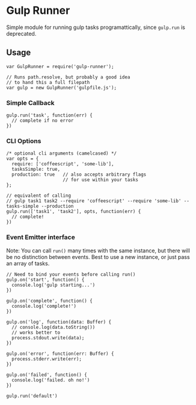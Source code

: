 # Gulp Runner

Simple module for running gulp tasks programattically, since `gulp.run` is deprecated.

## Usage
```
var GulpRunner = require('gulp-runner');

// Runs path.resolve, but probably a good idea 
// to hand this a full filepath
var gulp = new GulpRunner('gulpfile.js');
```

### Simple Callback
```
gulp.run('task', function(err) {
  // complete if no error
})
```

### CLI Options

```
/* optional cli arguments (camelcased) */
var opts = {
  require: ['coffeescript', 'some-lib'],
  tasksSimple: true,
  production: true   // also accepts arbitrary flags 
                     // for use within your tasks
};

// equivalent of calling 
// gulp task1 task2 --require 'coffeescript' --require 'some-lib' --tasks-simple --production
gulp.run(['task1', 'task2'], opts, function(err) {
  // complete!
})

```

### Event Emitter interface

Note: You can call `run()` many times with the same instance,
but there will be no distinction between events. 
Best to use a new instance, or just pass an array of tasks.

```
// Need to bind your events before calling run()
gulp.on('start', function() {
  console.log('gulp starting...')
})

gulp.on('complete', function() {
  console.log('complete!')
})

gulp.on('log', function(data: Buffer) {
  // console.log(data.toString())
  // works better to 
  process.stdout.write(data);
})

gulp.on('error', function(err: Buffer) {
  process.stderr.write(err);
})

gulp.on('failed', function() {
  console.log('failed. oh no!')
})

gulp.run('default')
```